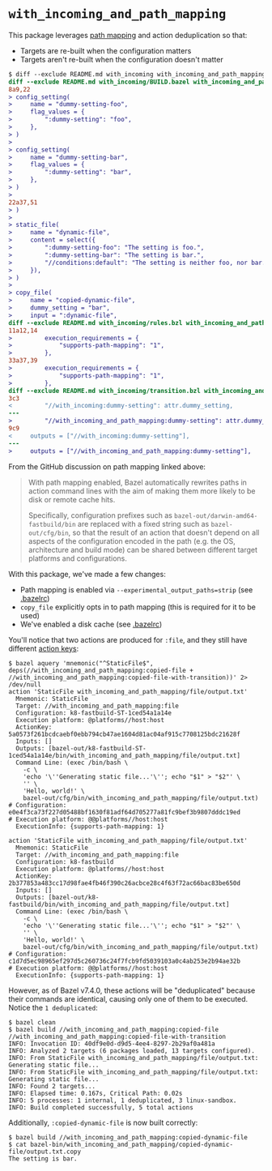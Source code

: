# `with_incoming_and_path_mapping`

This package leverages [path mapping](https://github.com/bazelbuild/bazel/discussions/22658) and
action deduplication so that:
- Targets are re-built when the configuration matters
- Targets aren't re-built when the configuration doesn't matter

```diff
$ diff --exclude README.md with_incoming with_incoming_and_path_mapping
diff --exclude README.md with_incoming/BUILD.bazel with_incoming_and_path_mapping/BUILD.bazel
8a9,22
> config_setting(
>     name = "dummy-setting-foo",
>     flag_values = {
>         ":dummy-setting": "foo",
>     },
> )
>
> config_setting(
>     name = "dummy-setting-bar",
>     flag_values = {
>         ":dummy-setting": "bar",
>     },
> )
>
22a37,51
> )
>
> static_file(
>     name = "dynamic-file",
>     content = select({
>         ":dummy-setting-foo": "The setting is foo.",
>         ":dummy-setting-bar": "The setting is bar.",
>         "//conditions:default": "The setting is neither foo, nor bar.",
>     }),
> )
>
> copy_file(
>     name = "copied-dynamic-file",
>     dummy_setting = "bar",
>     input = ":dynamic-file",
diff --exclude README.md with_incoming/rules.bzl with_incoming_and_path_mapping/rules.bzl
11a12,14
>         execution_requirements = {
>             "supports-path-mapping": "1",
>         },
33a37,39
>         execution_requirements = {
>             "supports-path-mapping": "1",
>         },
diff --exclude README.md with_incoming/transition.bzl with_incoming_and_path_mapping/transition.bzl
3c3
<         "//with_incoming:dummy-setting": attr.dummy_setting,
---
>         "//with_incoming_and_path_mapping:dummy-setting": attr.dummy_setting,
9c9
<     outputs = ["//with_incoming:dummy-setting"],
---
>     outputs = ["//with_incoming_and_path_mapping:dummy-setting"],
```

From the GitHub discussion on path mapping linked above:

> With path mapping enabled, Bazel automatically rewrites paths in action command lines with the aim
> of making them more likely to be disk or remote cache hits.
>
> Specifically, configuration prefixes such as `bazel-out/darwin-amd64-fastbuild/bin` are replaced
> with a fixed string such as `bazel-out/cfg/bin`, so that the result of an action that doesn't
> depend on all aspects of the configuration encoded in the path (e.g. the OS, architecture and
> build mode) can be shared between different target platforms and configurations.

With this package, we've made a few changes:
- Path mapping is enabled via `--experimental_output_paths=strip` (see [.bazelrc](../.bazelrc))
- `copy_file` explicitly opts in to path mapping (this is required for it to be used)
- We've enabled a disk cache (see [.bazelrc](../.bazelrc))

You'll notice that two actions are produced for `:file`, and they still have different
[action keys](https://bazel.build/reference/glossary#action-key):

```
$ bazel aquery 'mnemonic("^StaticFile$", deps(//with_incoming_and_path_mapping:copied-file + //with_incoming_and_path_mapping:copied-file-with-transition))' 2> /dev/null
action 'StaticFile with_incoming_and_path_mapping/file/output.txt'
  Mnemonic: StaticFile
  Target: //with_incoming_and_path_mapping:file
  Configuration: k8-fastbuild-ST-1ced54a1a14e
  Execution platform: @platforms//host:host
  ActionKey: 5a0573f261bcdcaebf0ebb794cb47ae1604d81ac04af915c7708125bdc21628f
  Inputs: []
  Outputs: [bazel-out/k8-fastbuild-ST-1ced54a1a14e/bin/with_incoming_and_path_mapping/file/output.txt]
  Command Line: (exec /bin/bash \
    -c \
    'echo '\''Generating static file...'\''; echo "$1" > "$2"' \
    '' \
    'Hello, world!' \
    bazel-out/cfg/bin/with_incoming_and_path_mapping/file/output.txt)
# Configuration: e0e4f3ca73f227d05488bf1630f81adf64d705277a81fc9bef3b9807dddc19ed
# Execution platform: @@platforms//host:host
  ExecutionInfo: {supports-path-mapping: 1}

action 'StaticFile with_incoming_and_path_mapping/file/output.txt'
  Mnemonic: StaticFile
  Target: //with_incoming_and_path_mapping:file
  Configuration: k8-fastbuild
  Execution platform: @platforms//host:host
  ActionKey: 2b377853a483cc17d98fae4fb46f390c26acbce28c4f63f72ac66bac83be650d
  Inputs: []
  Outputs: [bazel-out/k8-fastbuild/bin/with_incoming_and_path_mapping/file/output.txt]
  Command Line: (exec /bin/bash \
    -c \
    'echo '\''Generating static file...'\''; echo "$1" > "$2"' \
    '' \
    'Hello, world!' \
    bazel-out/cfg/bin/with_incoming_and_path_mapping/file/output.txt)
# Configuration: c1d7d5ec98965ef297d5c260736c24f7fcb9fd5039103a0c4ab253e2b94ae32b
# Execution platform: @@platforms//host:host
  ExecutionInfo: {supports-path-mapping: 1}
```

However, as of Bazel v7.4.0, these actions will be "deduplicated" because their commands are
identical, causing only one of them to be executed. Notice the `1 deduplicated`:

```
$ bazel clean
$ bazel build //with_incoming_and_path_mapping:copied-file //with_incoming_and_path_mapping:copied-file-with-transition
INFO: Invocation ID: 40df9e0d-d9d5-4ee4-8297-2b29af0a481a
INFO: Analyzed 2 targets (6 packages loaded, 13 targets configured).
INFO: From StaticFile with_incoming_and_path_mapping/file/output.txt:
Generating static file...
INFO: From StaticFile with_incoming_and_path_mapping/file/output.txt:
Generating static file...
INFO: Found 2 targets...
INFO: Elapsed time: 0.167s, Critical Path: 0.02s
INFO: 5 processes: 1 internal, 1 deduplicated, 3 linux-sandbox.
INFO: Build completed successfully, 5 total actions
```

Additionally, `:copied-dynamic-file` is now built correctly:

```
$ bazel build //with_incoming_and_path_mapping:copied-dynamic-file
$ cat bazel-bin/with_incoming_and_path_mapping/copied-dynamic-file/output.txt.copy
The setting is bar.
```
